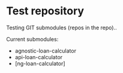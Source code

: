 # Test repository

Testing GIT submodules (repos in the repo)..

Current submodules:
* agnostic-loan-calculator
* api-loan-calculator
* [ng-loan-calculator]
